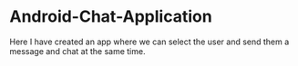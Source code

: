 # Android-Chat-Application
Here I have created an app where we can select the user and send them a message and chat at the same time.
